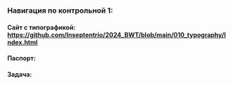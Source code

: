 ### Навигация по контрольной 1:
#### Сайт с типографикой: https://github.com/Inseptentrio/2024_BWT/blob/main/010_typography/Index.html
#### Паспорт:
#### Задача:
